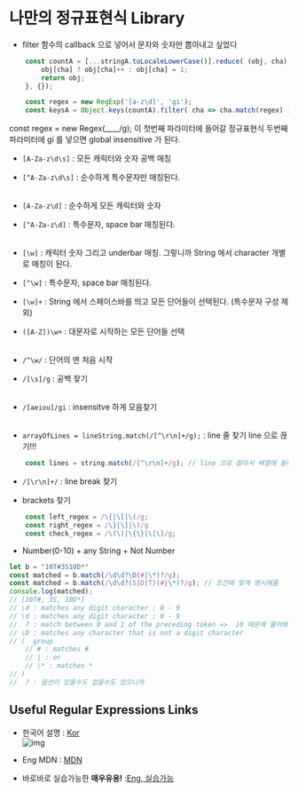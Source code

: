 # **나만의 정규표현식 Library**

- filter 함수의 callback 으로 넣어서 문자와 숫자만 뽑아내고 싶었다
```javascript
    const countA = [...stringA.toLocaleLowerCase()].reduce( (obj, cha) => {
        obj[cha] ? obj[cha]++ : obj[cha] = 1;
        return obj;
    }, {});

    const regex = new RegExp('[a-z\d]', 'gi');
    const keysA = Object.keys(countA).filter( cha => cha.match(regex) );
```

const regex = new Regex(____/g);
이 첫번째 파라미터에 들어갈 정규표현식
두번째 파라미터에 gi 를 넣으면 global insensitive 가 된다.

- `[A-Za-z\d\s]` : 모든 캐릭터와 숫자 공백 매칭
- `[^A-Za-z\d\s]` : 순수하게 특수문자만 매칭된다.
<br/><br/>

- `[A-Za-z\d]` : 순수하게 모든 캐릭터와 숫자 
- `[^A-Za-z\d]` : 특수문자, space bar 매칭된다. 
<br/><br/>

- `[\w]` : 캐릭터 숫자 그리고 underbar 매칭. 그렇니까 String 에서 character 개별로 매칭이 된다. 
- `[^\w]` : 특수문자, space bar 매칭된다.
- `[\w]+` : String 에서 스페이스바를 띄고 모든 단어들이 선택된다. (특수문자 구성 제외)
- `([A-Z])\w+` : 대문자로 시작하는 모든 단어들 선택
<br/><br/>

- `/^\w/` : 단어의 맨 처음 시작
- `/[\s]/g` : 공백 찾기
<br/><br/>

- `/[aeiou]/gi` : insensitve 하게 모음찾기
<br/><br/>

- `arrayOfLines = lineString.match(/[^\r\n]+/g);` : line 줄 찾기 line 으로 끊기!!!
```javascript
    const lines = string.match(/[^\r\n]+/g); // line 으로 잘라서 배열에 들어감
```
- `/[\r\n]+/` : line break 찾기

- brackets 찾기 
```javascript
    const left_regex = /\{|\[|\(/g;
    const right_regex = /\}|\]|\)/g
    const check_regex = /\(\)|\{\}|\[\]/g;
```

- Number(0-10) + any String + Not Number
```javascript
let b = "10T#3S10D*"
const matched = b.match(/\d\d?\D(#|\*)?/g);
const matched = b.match(/\d\d?(S|D|T)(#|\*)?/g); // 조건에 맞게 명시해줌
console.log(matched);
// [10T#, 3S, 10D*]
// \d : matches any digit character : 0 - 9
// \d : matches any digit character : 0 - 9
//  ? : match between 0 and 1 of the preceding token =>  10 때문에 물어봐 준다. /d 하나여도 ㅇㅋ /d/d 여도 ㅇㅋ
// \D : matches any character that is not a digit character
// (  group
    // # : matches #
    // | : or
    // \* : matches *
// )
//  ? : 옵션이 있을수도 없을수도 있으니까

```



## Useful Regular Expressions Links

- 한국어 설명 : [Kor](http://www.nextree.co.kr/p4327/) <br/>
![img](img/regexp1.png)
- Eng MDN : [MDN](https://developer.mozilla.org/en-US/docs/Web/JavaScript/Guide/Regular_Expressions/Character_Classes) <br/>

- 바로바로 실습가능한 **매우유용!** :[Eng, 실습가능](https://regexr.com) <br/>